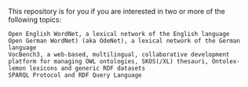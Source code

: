 

This repository is for you if you are interested in two or more of the following topics:

    Open English WordNet, a lexical network of the English language
    Open German WordNet) (aka OdeNet), a lexical network of the German language
    VocBench3, a web-based, multilingual, collaborative development platform for managing OWL ontologies, SKOS(/XL) thesauri, Ontolex-lemon lexicons and generic RDF datasets
    SPARQL Protocol and RDF Query Language

